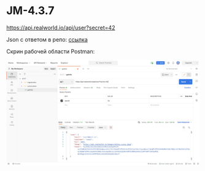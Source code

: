 # JM-4.3.7

https://api.realworld.io/api/user?secret=42

<p> Json c ответом в репо: <a href='response.json'>ссылка</a></p>

<p> Скрин рабочей области Postman:</p>
<img src='screen.png'>

